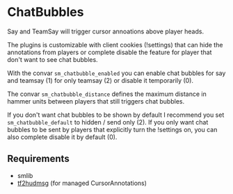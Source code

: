 ChatBubbles
=====

Say and TeamSay will trigger cursor annoations above player heads.

The plugins is customizable with client cookies (!settings) that can hide
the annotations from players or complete disable the feature for player that
don't want to see chat bubbles.

With the convar `sm_chatbubble_enabled` you can enable chat bubbles for say and teamsay (1)
for only teamsay (2) or disable it temporarily (0).

The convar `sm_chatbubble_distance` defines the maximum distance in hammer units
between players that still triggers chat bubbles.

If you don't want chat bubbles to be shown by default I recommend you set
`sm_chatbubble_default` to hidden / send only (2). If you only want chat bubbles to be sent
by players that explicitly turn the !settings on, you can also complete disable it by default (0).

Requirements
-----
- smlib
- [tf2hudmsg](https://github.com/DosMike/tf2hudmsg) (for managed CursorAnnotations)
